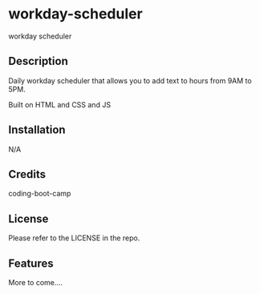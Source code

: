 # workday-scheduler
workday scheduler


## Description
Daily workday scheduler that allows you to add text to hours from 9AM to 5PM.

Built on HTML and CSS and JS


## Installation

N/A


## Credits

coding-boot-camp

## License

Please refer to the LICENSE in the repo.


## Features

More to come....
